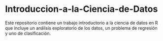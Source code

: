 # Introduccion-a-la-Ciencia-de-Datos
Este repositorio contiene un trabajo introductorio a la ciencia de datos en R que incluye un análisis exploratorio de los datos, un problema de regresión y uno de clasificación.
